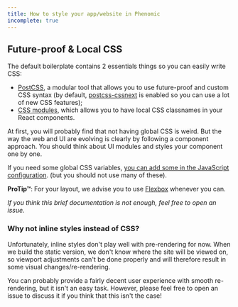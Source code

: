 ```yaml
---
title: How to style your app/website in Phenomic
incomplete: true
---
```


## Future-proof & Local CSS

The default boilerplate contains 2 essentials things so you can easily write
CSS:

- [PostCSS](https://github.com/postcss/postcss),
a modular tool that allows you to use future-proof and custom CSS syntax
(by default, [postcss-cssnext](http://cssnext.io/) is enabled so you can use
a lot of new CSS features);
- [CSS modules](https://github.com/css-modules/css-modules),
which allows you to have local CSS classnames in your React components.

At first, you will probably find that not having global CSS is weird.
But the way the web and UI are evolving is clearly by following a component
approach. You should think about UI modules and styles your component one by
one.

If you need some global CSS variables, [you can add some in the JavaScript
configuration](http://cssnext.io/usage/#features).
(but you should not use many of these).

**ProTip™**: For your layout, we advise you to use
[Flexbox](https://css-tricks.com/snippets/css/a-guide-to-flexbox/)
whenever you can.

_If you think this brief documentation is not enough, feel free to open an
issue._

### Why not inline styles instead of CSS?

Unfortunately, inline styles don't play well with pre-rendering for now. When
we build the static version, we don't know where the site will be viewed on, so
viewport adjustments can't be done properly and will therefore result in some
visual changes/re-rendering.

You can probably provide a fairly decent user experience with smooth
re-rendering, but it isn't an easy task. However, please feel free to open an
issue to discuss it if you think that this isn't the case!
